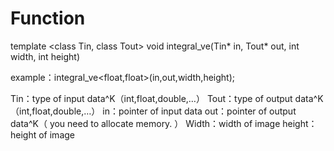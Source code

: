  # Function

template <class Tin, class Tout> void integral_ve(Tin* in, Tout* out, int width, int height)

example：integral_ve<float,float>(in,out,width,height);


Tin：type of input data^K（int,float,double,…）
Tout：type of output data^K（int,float,double,…）
in：pointer of input data
out：pointer of output data^K（ you need to allocate memory. ）
Width：width of image
height：height of image


